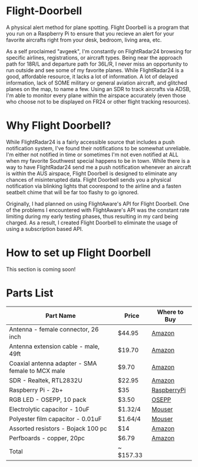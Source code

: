 # Flight-Doorbell
A physical alert method for plane spotting. Flight Doorbell is a program that you run on a Raspberry Pi to ensure that you recieve an alert for your favorite aircrafts right from your desk, bedroom, living area, etc. 

As a self proclaimed "avgeek", I'm constantly on FlightRadar24 browsing for specific airlines, registrations, or aircraft types. Being near the approach path for 18R/L and departure path for 36L/R, I never miss an opportunity to run outside and see some of my favorite planes. While FlightRadar24 is a good, affordable resource, it lacks a lot of information. A lot of delayed information, lack of SOME military or general aviation aircraft, and glitched planes on the map, to name a few. Using an SDR to track aircrafts via ADSB, I'm able to monitor every plane within the airspace accurately (even those who choose not to be displayed on FR24 or other flight tracking resources). 


# Why Flight Doorbell? 

While FlightRadar24 is a fairly accessible source that includes a push notification system, I've found their notifications to be somewhat unreliable. I'm either not notified in time or sometimes I'm not even notified at ALL when my favorite Southwest special happens to be in town. While there is a way to have FlightRadar24 send me a push notification whenever an aircraft is within the AUS airspace, Flight Doorbell is designed to eliminate any chances of misinterupted data. Flight Doorbell sends you a physical notification via blinking lights that coorespond to the airline and a fasten seatbelt chime that will be far too flashy to go ignored.

Originally, I had planned on using FlightAware's API for Flight Doorbell. One of the problems I encountered with FlightAware's API was the constant rate limiting during my early testing phases, thus resulting in my card being charged. As a result, I created Flight Doorbell to eliminate the usage of using a subscription based API. 

# How to set up Flight Doorbell

This section is coming soon!

# Parts List

Part Name                           | Price  | Where to Buy
------------------------------------|--------|---------------------------
Antenna - female connector, 26 inch | $44.95 | [Amazon](https://www.amazon.com/ADSBexchange-5-5dBi-N-Type-Female-Antenna/dp/B089Q4BVCB?pd_rd_w=AZgzG&pf_rd_p=8e4731a7-b756-4530-8014-2f681a6d39bb&pf_rd_r=DQSPVY4J7XR1PRR0AQN2&pd_rd_r=071d9d5d-8bc0-429f-82f5-0dfbb8c1b062&pd_rd_wg=3GJbW&pd_rd_i=B089Q4BVCB&psc=1&ref_=pd_bap_d_rp_6_i)
Antenna extension cable - male, 49ft | $19.70 | [Amazon](https://www.amazon.com/YOTENKO-Connector-Pigtail-Antenna-Arrester/dp/B07T6LVRXY?pd_rd_w=AZgzG&pf_rd_p=8e4731a7-b756-4530-8014-2f681a6d39bb&pf_rd_r=DQSPVY4J7XR1PRR0AQN2&pd_rd_r=071d9d5d-8bc0-429f-82f5-0dfbb8c1b062&pd_rd_wg=3GJbW&pd_rd_i=B07T6LVRXY&psc=1&ref_=pd_bap_d_rp_4_t)
Coaxial antenna adapter - SMA female to MCX male | $9.70 | [Amazon](https://www.amazon.com/YOTENKO-Connector-Pigtail-Antenna-Arrester/dp/B07T6LVRXY?pd_rd_w=AZgzG&pf_rd_p=8e4731a7-b756-4530-8014-2f681a6d39bb&pf_rd_r=DQSPVY4J7XR1PRR0AQN2&pd_rd_r=071d9d5d-8bc0-429f-82f5-0dfbb8c1b062&pd_rd_wg=3GJbW&pd_rd_i=B07T6LVRXY&psc=1&ref_=pd_bap_d_rp_4_t)
SDR - Realtek, RTL2832U | $22.95 | [Amazon](https://www.amazon.com/RioRand-Receiver-Low-Cost-Software-Defined/dp/B00UAB79WG)
Raspberry Pi - 2b+ | $35 | [RaspberryPi](https://www.raspberrypi.com/products/raspberry-pi-1-model-b-plus/)
RGB LED - OSEPP, 10 pack | $3.50 | [OSEPP](https://www.osepp.com/accessories/components/159-ls-00043-rgb-tri-color-10mm-led)
Electrolytic capacitor - 10uF | $1.32/4 | [Mouser](https://www.mouser.com/ProductDetail/Nichicon/UVZ1C100MDD1TD?qs=Wj11ghCn0FlmE%252BCwJNjfQQ%3D%3D&countrycode=US&currencycode=USD)
Polyester film capacitor - 0.01uF | $1.64/4 | [Mouser](https://www.mouser.com/ProductDetail/Nichicon/QYX2A103JTP?qs=p6VZ%252BklCkRS7UlSQfXalkg%3D%3D&countrycode=US&currencycode=USD)
Assorted resistors - Bojack 100 pc | $14 | [Amazon](https://www.amazon.com/BOJACK-Values-Resistor-Resistors-Assortment/dp/B08FHPKF9V/ref=sr_1_3?crid=NSDCU4RXET6H&keywords=bojack%2Bresistor%2Bkit&qid=1675982609&sprefix=%2Caps%2C98&sr=8-3&th=1)
Perfboards - copper, 20pc | $6.79 | [Amazon](https://www.amazon.com/Perfboard-Composite-Breadboard-Prototyping-Electronic/dp/B072Q1H6GX/ref=sr_1_3?crid=3CVHLVNQZD6E2&keywords=copper+perfboard&qid=1675982670&sprefix=copper+perfboar%2Caps%2C127&sr=8-3)
Total | ~ $157.33
